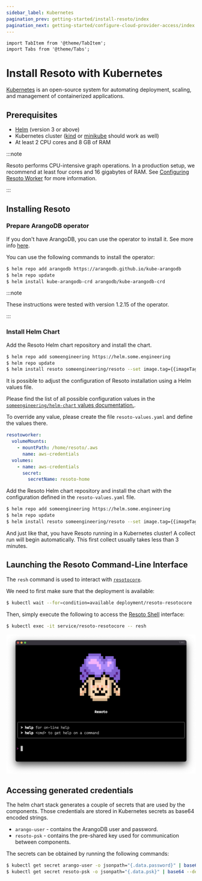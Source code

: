 ```yaml
---
sidebar_label: Kubernetes
pagination_prev: getting-started/install-resoto/index
pagination_next: getting-started/configure-cloud-provider-access/index
---
```


```mdx-code-block
import TabItem from '@theme/TabItem';
import Tabs from '@theme/Tabs';
```

# Install Resoto with Kubernetes

[Kubernetes](https://kubernetes.io) is an open-source system for automating deployment, scaling, and management of containerized applications.

## Prerequisites

- [Helm](https://helm.sh) (version 3 or above)
- Kubernetes cluster ([kind](https://kind.sigs.k8s.io) or [minikube](https://minikube.sigs.k8s.io) should work as well)
- At least 2 CPU cores and 8 GB of RAM

:::note

Resoto performs CPU-intensive graph operations. In a production setup, we recommend at least four cores and 16 gigabytes of RAM. See [Configuring Resoto Worker](../../reference/configuration/worker.md#multi-core-machines) for more information.

:::

## Installing Resoto

### Prepare ArangoDB operator

If you don't have ArangoDB, you can use the operator to install it. See more info [here](https://arangodb.com/docs/stable/tutorials-kubernetes.html).

You can use the following commands to install the operator:

```bash
$ helm repo add arangodb https://arangodb.github.io/kube-arangodb
$ helm repo update
$ helm install kube-arangodb-crd arangodb/kube-arangodb-crd
```

:::note

These instructions were tested with version 1.2.15 of the operator.

:::

### Install Helm Chart

<Tabs groupId="installation-method">
<TabItem value="default" label="Default Installation">

Add the Resoto Helm chart repository and install the chart.

```bash
$ helm repo add someengineering https://helm.some.engineering
$ helm repo update
$ helm install resoto someengineering/resoto --set image.tag={{imageTag}}
```

</TabItem>
<TabItem value="customized" label="Customized Installation">

It is possible to adjust the configuration of Resoto installation using a Helm values file.

Please find the list of all possible configuration values in the [`someengineering/helm-chart` values documentation.](https://github.com/someengineering/helm-charts/tree/main/someengineering/resoto#values).

To override any value, please create the file `resoto-values.yaml` and define the values there.

```yaml title="resoto-values.yaml  Example File."
resotoworker:
  volumeMounts:
    - mountPath: /home/resoto/.aws
      name: aws-credentials
  volumes:
    - name: aws-credentials
      secret:
        secretName: resoto-home
```

Add the Resoto Helm chart repository and install the chart with the configuration defined in the `resoto-values.yaml` file.

```bash
$ helm repo add someengineering https://helm.some.engineering
$ helm repo update
$ helm install resoto someengineering/resoto --set image.tag={{imageTag}} -f resoto-values.yaml
```

</TabItem>
</Tabs>

And just like that, you have Resoto running in a Kubernetes cluster! A collect run will begin automatically. This first collect usually takes less than 3 minutes.

## Launching the Resoto Command-Line Interface

The `resh` command is used to interact with [`resotocore`](../../concepts/components/core.md).

We need to first make sure that the deployment is available:

```bash
$ kubectl wait --for=condition=available deployment/resoto-resotocore
```

Then, simply execute the following to access the [Resoto Shell](../../concepts/components/shell.md) interface:

```bash
$ kubectl exec -it service/resoto-resotocore -- resh
```

![Resoto Shell](./img/resoto-shell.png)

## Accessing generated credentials

The helm chart stack generates a couple of secrets that are used by the components. Those credentials are stored in Kubernetes secrets as base64 encoded strings.

- `arango-user` - contains the ArangoDB user and password.
- `resoto-psk` - contains the pre-shared key used for communication between components.

The secrets can be obtained by running the following commands:

```bash
$ kubectl get secret arango-user -o jsonpath="{.data.password}" | base64 --decode
$ kubectl get secret resoto-psk -o jsonpath="{.data.psk}" | base64 --decode
```
